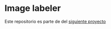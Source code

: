 # Image labeler
Este repositorio es parte de del [siguiente proyecto](https://github.com/Jpnatior/Beer-detector-Semana-i)
